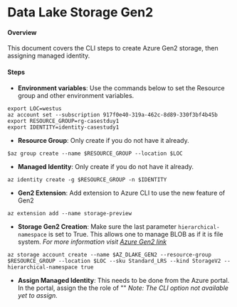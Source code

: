 # Data Lake Storage Gen2

#### Overview

This document covers the CLI steps to create Azure Gen2 storage, then assigning managed identity.

#### Steps


* **Environment variables**: Use the commands below to set the Resource group and other environment variables.

```
export LOC=westus
az account set --subscription 917f0e40-319a-462c-8d89-330f3bf4b45b
export RESOURCE_GROUP=rg-casestduy1
export IDENTITY=identity-casestudy1
```

* **Resource Group**: Only create if you do not have it already.

```
$az group create --name $RESOURCE_GROUP --location $LOC
```

* **Managed Identity**: Only create if you do not have it already.
```
az identity create -g $RESOURCE_GROUP -n $IDENTITY
```

* **Gen2 Extension**: Add extension to Azure CLI to use the new feature of Gen2
```
az extension add --name storage-preview
```

* **Storage Gen2 Creation**: Make sure the last parameter `hierarchical-namespace` is set to True. 
This allows one to manage BLOB as if it is file system. 
_For more information visit [Azure Gen2 link](https://docs.microsoft.com/en-us/azure/storage/blobs/data-lake-storage-namespace)_

```
az storage account create --name $AZ_DLAKE_GEN2 --resource-group $RESOURCE_GROUP --location $LOC --sku Standard_LRS --kind StorageV2 --hierarchical-namespace true
```

* **Assign Managed Identity**: This needs to be done from the Azure portal. In the portal, assign the the role of ""
_Note: The CLI option not available yet to assign._
